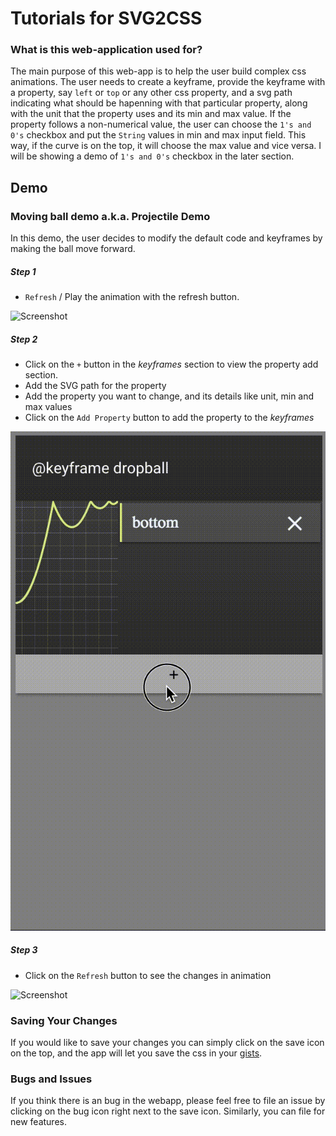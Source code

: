 # Tutorials for SVG2CSS

### What is this web-application used for?

The main purpose of this web-app is to help the user build complex css animations. The user needs to create a keyframe, provide the keyframe with a property, say `left` or `top` or any other css property, and a svg path indicating what should be hapenning with that particular property, along with the unit that the property uses and its min and max value. If the property follows a non-numerical value, the user can choose the `1's and 0's` checkbox and put the `String` values in min and max input field. This way, if the curve is on the top, it will choose the max value and vice versa. I will be showing a demo of `1's and 0's` checkbox in the later section.


## Demo

### Moving ball demo a.k.a. Projectile Demo

In this demo, the user decides to modify the default code and keyframes by making the ball move forward.

##### Step 1

- `Refresh` / Play the animation with the refresh button.

![Screenshot](assets/svg2css-refresh.gif)

##### Step 2

- Click on the `+` button in the *keyframes* section to view the property add section.
- Add the SVG path for the property
- Add the property you want to change, and its details like unit, min and max values
- Click on the `Add Property` button to add the property to the *keyframes*
 
![Screenshot](assets/svg2css-addedleftproperty.gif)

##### Step 3

- Click on the `Refresh` button to see the changes in animation
 
![Screenshot](assets/svg2css-leftrefresh.gif)

### Saving Your Changes

If you would like to save your changes you can simply click on the save icon on the top, and the app will let you save the css in your [gists](https://gist.github.com/).

### Bugs and Issues

If you think there is an bug in the webapp, please feel free to file an issue by clicking on the bug icon right next to the save icon. Similarly, you can file for new features.
